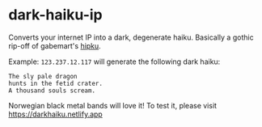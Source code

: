 # dark-haiku-ip

Converts your internet IP into a dark, degenerate haiku. Basically a gothic rip-off of gabemart's [hipku](https://github.com/gabemart/hipku).

Example: `123.237.12.117` will generate the following dark haiku:

    The sly pale dragon
    hunts in the fetid crater.
    A thousand souls scream.

Norwegian black metal bands will love it! To test it, please visit https://darkhaiku.netlify.app
